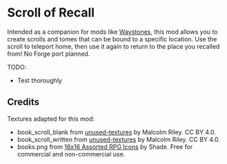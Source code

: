 # Scroll of Recall

Intended as a companion for mods like [Waystones](https://github.com/TwelveIterationMods/Waystones), this mod allows you to create scrolls and tomes that can be bound to a specific location. Use the scroll to teleport home, then use it again to return to the place you recalled from! No Forge port planned.

TODO:

- Test thoroughly

## Credits

Textures adapted for this mod:

- book_scroll_blank from [unused-textures](https://github.com/malcolmriley/unused-textures) by Malcolm Riley. CC BY 4.0.
- book_scroll_written from [unused-textures](https://github.com/malcolmriley/unused-textures) by Malcolm Riley. CC BY 4.0.
- books.png from [16x16 Assorted RPG Icons](https://merchant-shade.itch.io/16x16-mixed-rpg-icons) by Shade. Free for commercial and non-commercial use.
